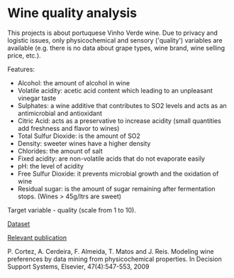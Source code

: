 # Wine quality analysis
This projects is about portuquese Vinho Verde wine.
Due to privacy and logistic issues, only physicochemical and sensory ('quality') variables are available (e.g. there is no data about grape types, wine brand, wine selling price, etc.).

Features:
* Alcohol: the amount of alcohol in wine
* Volatile acidity: acetic acid content which leading to an unpleasant vinegar taste
* Sulphates: a wine additive that contributes to SO2 levels and acts as an antimicrobial and antioxidant
* Citric Acid: acts as a preservative to increase acidity (small quantities add freshness and flavor to wines)
* Total Sulfur Dioxide: is the amount of SO2
* Density: sweeter wines have a higher density
* Chlorides: the amount of salt
* Fixed acidity: are non-volatile acids that do not evaporate easily
* pH: the level of acidity
* Free Sulfur Dioxide: it prevents microbial growth and the oxidation of wine
* Residual sugar: is the amount of sugar remaining after fermentation stops. (Wines > 45g/ltrs are sweet)

Target variable - quality (scale from 1 to 10).

[Dataset](https://www.kaggle.com/uciml/red-wine-quality-cortez-et-al-2009)

[Relevant publication](https://www.sciencedirect.com/science/article/abs/pii/S0167923609001377)

P. Cortez, A. Cerdeira, F. Almeida, T. Matos and J. Reis. Modeling wine preferences by data mining from physicochemical properties.
In Decision Support Systems, Elsevier, 47(4):547-553, 2009

